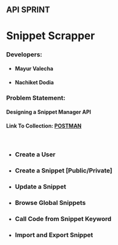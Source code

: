 <h2>API SPRINT</h2>
<h1>Snippet Scrapper</h1>
<h3>Developers: </h3>
<ul>
<li><h4><bold>Mayur Valecha</bold></h4></li>
<li><h4><bold>Nachiket Dodia</bold></h4></li>
</ul>

<h3>Problem Statement: </h3>
<h4>Designing a Snippet Manager API</h4>
<h4>Link To Collection: <a href="https://www.postman.com/warped-desert-963349/workspace/api-sprint-snippetscrapper/collection/21569191-0bed227a-e423-4c69-9622-6f7aa1b7f32f?action=share&creator=21569191">POSTMAN</a></h4>
<br />
<ul>
<li><h3>Create a User</h3></li>
<li><h3>Create a Snippet [Public/Private]</h3></li>
<li><h3>Update a Snippet</h3></li>
<li><h3>Browse Global Snippets</h3></li>
<li><h3>Call Code from Snippet Keyword</h3></li>
<li><h3>Import and Export Snippet</h3></li>
</ul>


